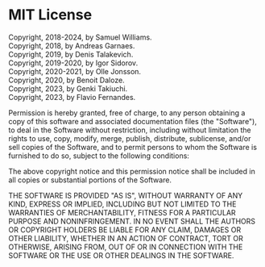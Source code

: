 # MIT License

Copyright, 2018-2024, by Samuel Williams.  
Copyright, 2018, by Andreas Garnaes.  
Copyright, 2019, by Denis Talakevich.  
Copyright, 2019-2020, by Igor Sidorov.  
Copyright, 2020-2021, by Olle Jonsson.  
Copyright, 2020, by Benoit Daloze.  
Copyright, 2023, by Genki Takiuchi.  
Copyright, 2023, by Flavio Fernandes.  

Permission is hereby granted, free of charge, to any person obtaining a copy
of this software and associated documentation files (the "Software"), to deal
in the Software without restriction, including without limitation the rights
to use, copy, modify, merge, publish, distribute, sublicense, and/or sell
copies of the Software, and to permit persons to whom the Software is
furnished to do so, subject to the following conditions:

The above copyright notice and this permission notice shall be included in all
copies or substantial portions of the Software.

THE SOFTWARE IS PROVIDED "AS IS", WITHOUT WARRANTY OF ANY KIND, EXPRESS OR
IMPLIED, INCLUDING BUT NOT LIMITED TO THE WARRANTIES OF MERCHANTABILITY,
FITNESS FOR A PARTICULAR PURPOSE AND NONINFRINGEMENT. IN NO EVENT SHALL THE
AUTHORS OR COPYRIGHT HOLDERS BE LIABLE FOR ANY CLAIM, DAMAGES OR OTHER
LIABILITY, WHETHER IN AN ACTION OF CONTRACT, TORT OR OTHERWISE, ARISING FROM,
OUT OF OR IN CONNECTION WITH THE SOFTWARE OR THE USE OR OTHER DEALINGS IN THE
SOFTWARE.
